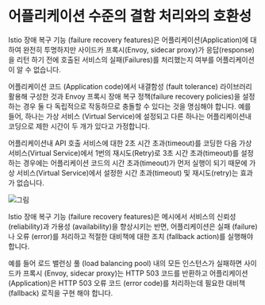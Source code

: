 # 어플리케이션 수준의 결함 처리와의 호환성

Istio 장애 복구 기능 \(failure recovery features\)은 어플리케이션\(Application\)에 대하여 완전히 투명하지만 사이드카 프록시\(Envoy, sidecar proxy\)가 응답\(response\)을 리턴 하기 전에 호출된 서비스의 실패\(Failures\)를 처리했는지 여부를 어플리케이션이 알 수 없습니다.

어플리케이션 코드 \(Application code\)에서 내결함성 \(fault tolerance\) 라이브러리 활용해 구성한 것과 Envoy 프록시 장애 복구 정책\(failure recovery policies\)을 설정하는 경우 둘 다 독립적으로 작동하므로 충돌할 수 있다는 것을 명심해야 합니다. 예를 들어, 하나는 가상 서비스 \(Virtual Service\)에 설정되고 다른 하나는 어플리케이션내 코딩으로 제한 시간이 두 개가 있다고 가정합니다.

어플리케이션내 API 호출 서비스에 대한 2초 시간 초과\(timeout\)를 코딩한 다음 가상 서비스\(Virtual Service\)에서 1번의 재시도\(Retry\)로 3초 시간 초과\(timeout\)를 설정 하는 경우에는 어플리케이션 코드의 시간 초과\(timeout\)가 먼저 실행이 되기 때문에 가상 서비스\(Virtual Service\)에서 설정한 시간 초과\(timeout\) 및 재시도\(retry\)는 효과가 없습니다.

![&#xADF8;&#xB9BC;](https://github.com/istiokrsg/istio_book_kr/tree/50e9e3d699dffedd253f64968a6b6fe18f85539d/.gitbook/assets/app_fault_inject.png)

Istio 장애 복구 기능 \(failure recovery features\)은 메시에서 서비스의 신뢰성 \(reliability\)과 가용성 \(availability\)을 향상시키는 반면, 어플리케이션은 실패 \(failure\)나 오류 \(error\)를 처리하고 적절한 대비책에 대한 조치 \(fallback action\)를 실행해야 합니다.

예를 들어 로드 밸런싱 풀 \(load balancing pool\) 내의 모든 인스턴스가 실패하면 사이드카 프록시 \(Envoy, sidecar proxy\)는 HTTP 503 코드를 반환하고 어플리케이션\(Application\)은 HTTP 503 오류 코드 \(error code\)를 처리하는데 필요한 대비책 \(fallback\) 로직을 구현 해야 합니다.

